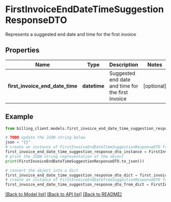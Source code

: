 # FirstInvoiceEndDateTimeSuggestionResponseDTO

Represents a suggested end date and time for the first invoice

## Properties

Name | Type | Description | Notes
------------ | ------------- | ------------- | -------------
**first_invoice_end_date_time** | **datetime** | Suggested end date and time for the first invoice | [optional] 

## Example

```python
from billing_client.models.first_invoice_end_date_time_suggestion_response_dto import FirstInvoiceEndDateTimeSuggestionResponseDTO

# TODO update the JSON string below
json = "{}"
# create an instance of FirstInvoiceEndDateTimeSuggestionResponseDTO from a JSON string
first_invoice_end_date_time_suggestion_response_dto_instance = FirstInvoiceEndDateTimeSuggestionResponseDTO.from_json(json)
# print the JSON string representation of the object
print(FirstInvoiceEndDateTimeSuggestionResponseDTO.to_json())

# convert the object into a dict
first_invoice_end_date_time_suggestion_response_dto_dict = first_invoice_end_date_time_suggestion_response_dto_instance.to_dict()
# create an instance of FirstInvoiceEndDateTimeSuggestionResponseDTO from a dict
first_invoice_end_date_time_suggestion_response_dto_from_dict = FirstInvoiceEndDateTimeSuggestionResponseDTO.from_dict(first_invoice_end_date_time_suggestion_response_dto_dict)
```
[[Back to Model list]](../README.md#documentation-for-models) [[Back to API list]](../README.md#documentation-for-api-endpoints) [[Back to README]](../README.md)


